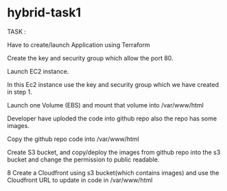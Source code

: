 # hybrid-task1


TASK :

Have to create/launch Application using Terraform

Create the key and security group which allow the port 80.

Launch EC2 instance.

In this Ec2 instance use the key and security group which we have created in step 1.

Launch one Volume (EBS) and mount that volume into /var/www/html

Developer have uploded the code into github repo also the repo has some images.

Copy the github repo code into /var/www/html

Create S3 bucket, and copy/deploy the images from github repo into the s3 bucket and change the permission to public readable.

8 Create a Cloudfront using s3 bucket(which contains images) and use the Cloudfront URL to update in code in /var/www/html
